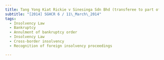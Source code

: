 ```yaml
---
title: Tang Yong Kiat Rickie v Sinesinga Sdn Bhd (transferee to part of the assets of United 
subtitle: "[2014] SGHCR 6 / 11\_March\_2014"
tags:
  - Insolvency Law
  - Bankruptcy
  - Annulment of bankruptcy order
  - Insolvency Law
  - Cross-border insolvency
  - Recognition of foreign insolvency proceedings

---
```


